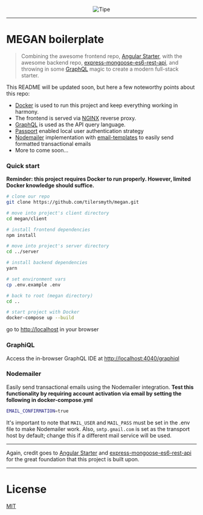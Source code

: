 <p align="center">
  <img  alt="Tipe" src="https://user-images.githubusercontent.com/8736328/35539944-993f103e-0521-11e8-9e89-59ecb2d677d1.jpg" class="img-responsive">
</p>

___

# MEGAN boilerplate


> Combining the awesome frontend repo, [Angular Starter](https://github.com/gdi2290/angular-starter), with the awesome backend repo, [express-mongoose-es6-rest-api](https://github.com/KunalKapadia/express-mongoose-es6-rest-api), and throwing in some [GraphQL](http://graphql.org/) magic to create a modern full-stack starter. 

This README will be updated soon, but here a few noteworthy points about this repo:
* [Docker](https://www.docker.com/) is used to run this project and keep everything working in harmony.  
* The frontend is served via [NGINX](https://www.nginx.com/) reverse proxy.
* [GraphQL](http://graphql.org/) is used as the API query language.
* [Passport](http://www.passportjs.org/) enabled local user authentication strategy
* [Nodemailer](https://www.nodemailer.com/) implementation with [email-templates](https://www.github.com/niftylettuce/email-templates) to easily send formatted transactional emails
* More to come soon...


### Quick start
**Reminder: this project requires Docker to run properly. However, limited Docker knowledge should suffice.**


```bash
# clone our repo
git clone https://github.com/tilersmyth/megan.git

# move into project's client directory
cd megan/client

# install frontend dependencies
npm install

# move into project's server directory
cd ../server

# install backend dependencies
yarn

# set environment vars
cp .env.example .env

# back to root (megan directory)
cd ..

# start project with Docker
docker-compose up --build

```
go to [http://localhost](http://localhost) in your browser

### GraphiQL
Access the in-browser GraphQL IDE at [http://localhost:4040/graphiql](http://localhost:4040/graphiql)

### Nodemailer
Easily send transactional emails using the Nodemailer integration. **Test this functionality by requiring account activation via email by setting the following in docker-compose.yml**

```bash
EMAIL_CONFIRMATION=true
```

It's important to note that `MAIL_USER` and `MAIL_PASS` must be set in the .env file to make Nodemailer work. Also, `smtp.gmail.com` is set as the transport host by default; change this if a different mail service will be used. 

___

Again, credit goes to [Angular Starter](https://github.com/gdi2290/angular-starter) and [express-mongoose-es6-rest-api](https://github.com/KunalKapadia/express-mongoose-es6-rest-api) for the great foundation that this project is built upon.

___

# License
 [MIT](/LICENSE)
